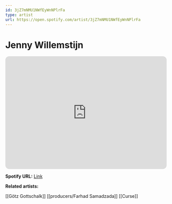 ```yaml
---
id: 3jZ7mNMU1NWfEyWnNPlrFa
type: artist
url: https://open.spotify.com/artist/3jZ7mNMU1NWfEyWnNPlrFa
---
```

# Jenny Willemstijn

<iframe style="border-radius:12px" src="https://open.spotify.com/embed/artist/3jZ7mNMU1NWfEyWnNPlrFa" width="100%" height="352" frameBorder="0" allowfullscreen="" allow="autoplay; clipboard-write; encrypted-media; fullscreen; picture-in-picture" loading="lazy"></iframe>

**Spotify URL:** [Link](https://open.spotify.com/artist/3jZ7mNMU1NWfEyWnNPlrFa)

**Related artists:**

[[Götz Gottschalk]]
[[producers/Farhad Samadzada]]
[[Curse]]
